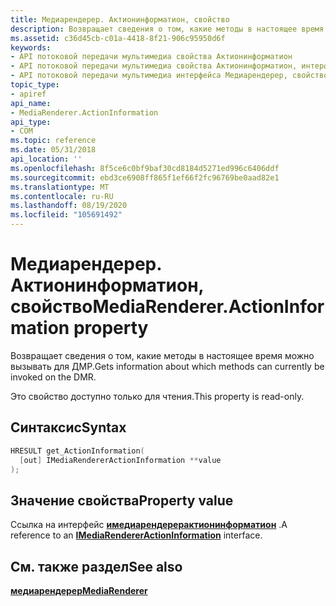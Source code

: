 ```yaml
---
title: Медиарендерер. Актионинформатион, свойство
description: Возвращает сведения о том, какие методы в настоящее время можно вызывать для ДМР.
ms.assetid: c36d45cb-c01a-4418-8f21-906c95950d6f
keywords:
- API потоковой передачи мультимедиа свойства Актионинформатион
- API потоковой передачи мультимедиа свойства Актионинформатион, интерфейс Медиарендерер
- API потоковой передачи мультимедиа интерфейса Медиарендерер, свойство Актионинформатион
topic_type:
- apiref
api_name:
- MediaRenderer.ActionInformation
api_type:
- COM
ms.topic: reference
ms.date: 05/31/2018
api_location: ''
ms.openlocfilehash: 8f5ce6c0bf9baf30cd8184d5271ed996c6406ddf
ms.sourcegitcommit: ebd3ce6908ff865f1ef66f2fc96769be0aad82e1
ms.translationtype: MT
ms.contentlocale: ru-RU
ms.lasthandoff: 08/19/2020
ms.locfileid: "105691492"
---
```

# <a name="mediarendereractioninformation-property"></a><span data-ttu-id="f9d56-106">Медиарендерер. Актионинформатион, свойство</span><span class="sxs-lookup"><span data-stu-id="f9d56-106">MediaRenderer.ActionInformation property</span></span>

<span data-ttu-id="f9d56-107">Возвращает сведения о том, какие методы в настоящее время можно вызывать для ДМР.</span><span class="sxs-lookup"><span data-stu-id="f9d56-107">Gets information about which methods can currently be invoked on the DMR.</span></span>

<span data-ttu-id="f9d56-108">Это свойство доступно только для чтения.</span><span class="sxs-lookup"><span data-stu-id="f9d56-108">This property is read-only.</span></span>

## <a name="syntax"></a><span data-ttu-id="f9d56-109">Синтаксис</span><span class="sxs-lookup"><span data-stu-id="f9d56-109">Syntax</span></span>


```C++
HRESULT get_ActionInformation(
  [out] IMediaRendererActionInformation **value
);
```



## <a name="property-value"></a><span data-ttu-id="f9d56-110">Значение свойства</span><span class="sxs-lookup"><span data-stu-id="f9d56-110">Property value</span></span>

<span data-ttu-id="f9d56-111">Ссылка на интерфейс [**имедиарендерерактионинформатион**](/previous-versions/windows/desktop/api/windows.media.streaming/nn-windows-media-streaming-imediarendereractioninformation) .</span><span class="sxs-lookup"><span data-stu-id="f9d56-111">A reference to an [**IMediaRendererActionInformation**](/previous-versions/windows/desktop/api/windows.media.streaming/nn-windows-media-streaming-imediarendereractioninformation) interface.</span></span>

## <a name="see-also"></a><span data-ttu-id="f9d56-112">См. также раздел</span><span class="sxs-lookup"><span data-stu-id="f9d56-112">See also</span></span>

<dl> <dt>

[<span data-ttu-id="f9d56-113">**медиарендерер**</span><span class="sxs-lookup"><span data-stu-id="f9d56-113">**MediaRenderer**</span></span>](mediarenderer.md)
</dt> </dl>

 

 